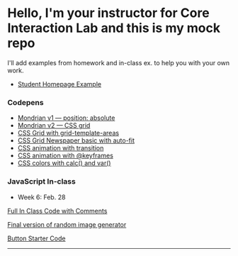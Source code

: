# Hello, I'm your instructor for Core Interaction Lab and this is my mock repo

I'll add examples from homework and in-class ex. to help you with your own work.

- [Student Homepage Example](https://andrewlevinson.github.io/symmetrical-octo-potato/)

### Codepens

- [Mondrian v1 — position: absolute](https://codepen.io/andrew_levinson/pen/NWqxmog)
- [Mondrian v2 — CSS grid](https://codepen.io/andrew_levinson/pen/RwPrdzv)
- [CSS Grid with grid-template-areas](https://codepen.io/andrew_levinson/pen/BYqoRj)
- [CSS Grid Newspaper basic with auto-fit](https://codepen.io/andrew_levinson/pen/vYOGyON)
- [CSS animation with transition](https://codepen.io/andrew_levinson/pen/xxGEvYL)
- [CSS animation with @keyframes](https://codepen.io/andrew_levinson/pen/mdJrNXz)
- [CSS colors with calc() and var()](https://codepen.io/andrew_levinson/pen/PowXebj)

### JavaScript In-class

- Week 6: Feb. 28

[Full In Class Code with Comments](lab/week-6/in-class/index-comments.html)

[Final version of random image generator](lab/week-6/in-class/index-final.html)

[Button Starter Code](lab/week-6/in-class/button.html)

---

